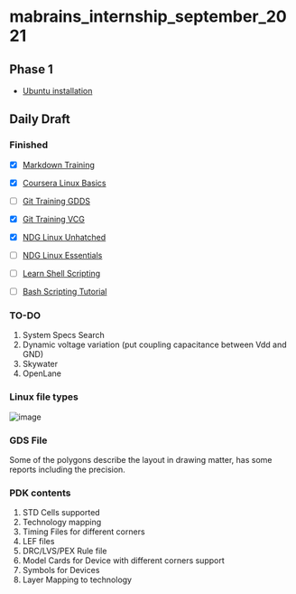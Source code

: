 # mabrains_internship_september_2021
## Phase 1
* [Ubuntu installation](https://github.com/AhmedAalaaa/mabrains_internship_september_2021/blob/main/Phase1/Ubuntu%20installation.md)



## Daily Draft
### Finished
- [x] [Markdown Training](https://www.markdowntutorial.com/)
- [x] [Coursera Linux Basics](https://www.coursera.org/projects/command-line-linux)
- [ ] [Git Training GDDS](https://www.coursera.org/learn/git-distributed-development?specialization=oss-development-linux-git#about)
- [x] [Git Training VCG](https://www.coursera.org/learn/version-control-with-git?action=enroll)
- [x] [NDG Linux Unhatched](https://www.netacad.com/courses/os-it/ndg-linux-unhatched)
- [ ] [NDG Linux Essentials](https://www.netacad.com/courses/os-it/ndg-linux-essentials)
- [ ] [Learn Shell Scripting](https://www.learnshell.org/)
- [ ] [Bash Scripting Tutorial](https://linuxhandbook.com/tag/bash-beginner/)


### TO-DO
1. System Specs Search
2. Dynamic voltage variation (put coupling capacitance between Vdd and GND)
3. Skywater
4. OpenLane

### Linux file types
![image](https://user-images.githubusercontent.com/64384499/135725109-a775dea9-2bf8-42d0-94eb-8fe849d3df39.png)


### GDS File
Some of the polygons describe the layout in drawing matter, has some reports including the precision.

### PDK contents
1. STD Cells supported
2. Technology mapping
3. Timing Files for different corners
4. LEF files
5. DRC/LVS/PEX Rule file
6. Model Cards for Device with different corners support
7. Symbols for Devices
8. Layer Mapping to technology

